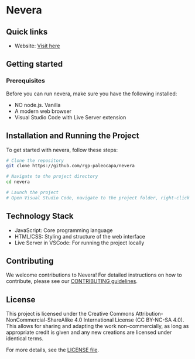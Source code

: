 # Nevera

## Quick links
- Website: [Visit here](https://rgp-paleocapa.github.io/nevera)

## Getting started
### Prerequisites
Before you can run nevera, make sure you have the following installed:

- NO node.js. Vanilla
- A modern web browser
- Visual Studio Code with Live Server extension

## Installation and Running the Project
To get started with nevera, follow these steps:
```bash
# Clone the repository
git clone https://github.com/rgp-paleocapa/nevera

# Navigate to the project directory
cd nevera

# Launch the project
# Open Visual Studio Code, navigate to the project folder, right-click on the 'index.html' file, and select 'Open with Live Server'
```

## Technology Stack
- JavaScript: Core programming language
- HTML/CSS: Styling and structure of the web interface
- Live Server in VSCode: For running the project locally

## Contributing
We welcome contributions to Nevera! For detailed instructions on how to contribute, please see our [CONTRIBUTING guidelines](CONTRIBUTING.md).

## License

This project is licensed under the Creative Commons Attribution-NonCommercial-ShareAlike 4.0 International License (CC BY-NC-SA 4.0). This allows for sharing and adapting the work non-commercially, as long as appropriate credit is given and any new creations are licensed under identical terms.

<!-- For more details, see the [LICENSE file](https://github.com/rgp-paleocapa/nevera/blob/master/LICENSE). -->
For more details, see the [LICENSE file](LICENSE).




